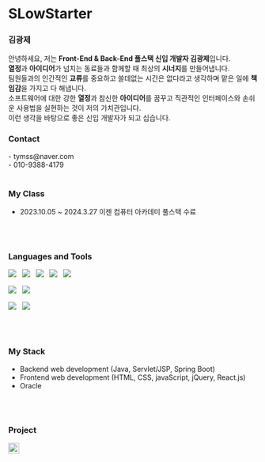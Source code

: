 <h1>SLowStarter</h1>
<h3>
  김광제
</h3>
<p>
   안녕하세요, 저는 <strong>Front-End & Back-End 풀스택 신입 개발자 김광제</strong>입니다. <br/>
   <strong>열정</strong>과 <strong>아이디어</strong>가 넘치는 동료들과 함께할 때 최상의 <strong>시너지</strong>를 만들어냅니다. <br/>
   팀원들과의 인간적인 <strong>교류</strong>를 중요하고 쓸데없는 시간은 없다라고 생각하며 맡은 일에 <strong>책임감</strong>을 가지고 다 해냅니다. <br/>
   소프트웨어에 대한 강한 <strong>열정</strong>과 참신한 <strong>아이디어</strong>를 꿈꾸고 직관적인 인터페이스와 손쉬운 사용법을 실현하는 것이 저의 가치관입니다. <br/>
   이런 생각을 바탕으로 좋은 신입 개발자가 되고 십습니다. <br/> 
</p>

<h3>
  Contact
</h3>
- tymss@naver.com <br>
- 010-9388-4179
<br>
<br>

<h3>
  My Class
</h3> 

- 2023.10.05 ~ 2024.3.27 이젠 컴퓨터 아카데미 풀스택 수료
<br /><br />
<br>

<h3>
    Languages and Tools
</h3>
<!-- 뱃지 사용방법 -->
  <!-- 뱃지 아이콘 사이트 -->
  <!--   <img src="https://img.shields.io/badge/{내용}-{배경 색깔}?style={스타일}&logo={로고이름}&logoColor={로고 색깔}"/> -->
  
<p>
  <img src="https://img.shields.io/badge/HTML5-E34F26?style=flat&logo=html5&logoColor=white"/>&nbsp;&nbsp;
  <img src="https://img.shields.io/badge/CSS3-1572B6?style=flat&logo=css3&logoColor=white"/>&nbsp;&nbsp;
  <img src="https://img.shields.io/badge/JavaScript-gray?style=flat&logo=JavaScript&logoColor=F7DF1E"/>&nbsp;&nbsp;
  <img src="https://img.shields.io/badge/jQuery-0769AD?style=flat&logo=jQuery&logoColor=339933"/>&nbsp;&nbsp;
  <img src="https://img.shields.io/badge/React-white?style=flat&logo=React&logoColor=61DAFB"/>
</p>

<p>
  <img src="https://img.shields.io/badge/Oracle-F80000?style=flat&logo=Oracle&logoColor=4479A1"/>&nbsp;&nbsp;
  <img src="https://img.shields.io/badge/JAVA-8F0000?style=flat&logo&logoColor=4479A1"/>
</p>

<p>
  <img src="https://img.shields.io/badge/Notion-ffffff?style=flat&logo=Notion&logoColor=black"/>&nbsp;&nbsp;
  <img src="https://img.shields.io/badge/GitHub-gray?style=flat&logo=GitHub&logoColor=black"/>&nbsp;&nbsp;
</p>
<br>
<br>

<h3>
  My Stack
</h3>

- Backend web development (Java, Servlet/JSP, Spring Boot)
- Frontend web development (HTML, CSS, javaScript, jQuery, React.js)
- Oracle
<br>


<br />

### Project
<a href="#">
  <img align="left" alt="#" width="22px" src="#" />
</a>
